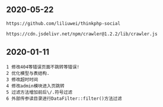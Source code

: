 ## 2020-05-22

~~~
https://github.com/liliuwei/thinkphp-social

https://cdn.jsdelivr.net/npm/crawler@1.2.2/lib/crawler.js
~~~

## 2020-01-11

~~~
1 修改404等错误页面不跳转等错误!
2 优化模型与表结构.
3 修改超时时间
4 修改admin模块进入页跳转
5 过滤方法增加前后\/.符号过滤
6 外部传参读目录进行DataFilter::filter()方法过滤
~~~
